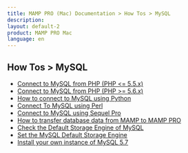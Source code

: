 ```yaml
---
title: MAMP PRO (Mac) Documentation > How Tos > MySQL
description: 
layout: default-2
product: MAMP PRO Mac
language: en
---
```


## How Tos > MySQL

<a name="php_connect_mysql"></a>
<a name="php_connect_mysqli"></a>
<a name="python_connect"></a>
<a name="perl_connect"></a> 
<a name="connect_using_sequel_pro"></a>
<a name="upgrade_to_mamp_pro_missing_databases"></a>

- [Connect to MySQL from PHP (PHP <= 5.5.x)](connectMySQLphpLess5_5/)
- [Connect to MySQL from PHP (PHP >= 5.6.x)](connectMySQLphpLess5_5/)  
- [How to connect to MySQL using Python ](ConnectMySQLPython/)  
- [Connect To MySQL using Perl ](ConnectMySQLPerl/)  
- [Connect to MySQL using Sequel Pro](ConnectMySQLSequelPro/)  
- [How to transfer database data from MAMP to MAMP PRO](TransferDataToMAMPPRO/)  
- [Check the Default Storage Engine of MySQL](CheckDefaultStorageEngine/)  
- [Set the MySQL Default Storage Engine](SetDefaultStorageEngine/)
- [Install your own instance of MySQL 5.7](MySQL57/)  

